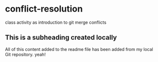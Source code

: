 # conflict-resolution
class activity as introduction to git merge conflicts

## This is a subheading created locally

All of this content added to the readme file has been added from my local Git repository.
yeah!